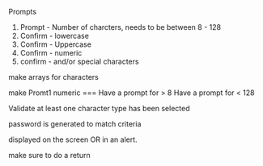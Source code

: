 Prompts

1. Prompt - Number of charcters, needs to be between 8 - 128
2. Confirm - lowercase
3. Confirm - Uppercase
4. Confirm - numeric
5. confirm - and/or special characters

make arrays for characters

make Promt1 numeric ===
Have a prompt for > 8
Have a prompt for < 128

Validate at least one character type has been selected

password is generated to match criteria

displayed on the screen OR in an alert.

make sure to do a return
